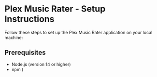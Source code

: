 # Plex Music Rater - Setup Instructions

Follow these steps to set up the Plex Music Rater application on your local machine:

## Prerequisites

- Node.js (version 14 or higher)
- npm (